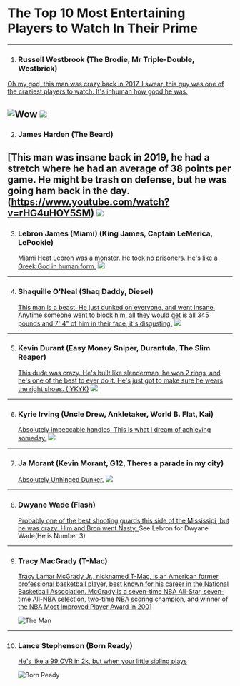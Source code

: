

# The Top 10 Most Entertaining Players to Watch In Their Prime 
--- 
1. ### Russell Westbrook (The Brodie, Mr Triple-Double, Westbrick)

[Oh my god, this man was crazy back in 2017. I swear, this guy was one of the craziest players to watch. It's inhuman how good he was.](https://www.youtube.com/watch?v=8oXbCUdVU9Y)

![Wow](https://a.espncdn.com/i/infographics/20161024_westbrook/jordan_stats8.jpg) ![](https://i.redd.it/91tyxzrrkry51.jpg)
---   
2. ### James Harden (The Beard)

[This man was insane back in 2019, he had a stretch where he had an average of 38 points per game. He might be trash on defense, but he was going ham back in the day.(https://www.youtube.com/watch?v=rHG4uHOY5SM)
![](https://pbs.twimg.com/media/EKrKWo9W4AAOiNz.jpg)
---
3. ### Lebron James (Miami) (King James, Captain LeMerica, LePookie)

   [Miami Heat Lebron was a monster. He took no prisoners. He's like a Greek God in human form.](https://www.youtube.com/watch?v=qfOvIsHdMVk)
   ![](https://www.jsonline.com/gcdn/-mm-/dfff082d1e4931b30569ae37195b6862a6a8ef8a/c=0-361-2915-2008/local/-/media/2018/05/22/USATODAY/USATODAY/636625868623447717-AP-APTOPIX-Heat-Bucks-Basketball-39255807.JPG)
---
4. ### Shaquille O'Neal (Shaq Daddy, Diesel)
   [This man is a beast. He just dunked on everyone, and went insane. Anytime someone went to block him, all they would get is all 345 pounds and 7' 4" of him in their face, it's disgusting.](https://www.youtube.com/watch?v=3VlMSo7AXow&t=40s)
![](https://pbs.twimg.com/media/F3cI7-rXUAE989L.jpg)
---
5. ### Kevin Durant (Easy Money Sniper, Durantula, The Slim Reaper)
   [This dude was crazy. He's built like slenderman, he won 2 rings, and he's one of the best to ever do it. He's just got to make sure he wears the right shoes. (IYKYK)](https://www.youtube.com/watch?v=tTsXG8LXSF8)
   ![](https://jeffpearlman.com/wp-content/uploads/2020/07/f9c9b-screen-shot-2016-07-04-at-10.34.23-am.jpg)
---
6. ### Kyrie Irving (Uncle Drew, Ankletaker, World B. Flat, Kai)
   [Absolutely impeccable handles. This is what I dream of achieving someday.](https://www.youtube.com/watch?v=ZNZq76uKz8I)
   ![](https://upload.wikimedia.org/wikipedia/commons/0/08/Kyrie_Irving_%2830548520130%29.jpg)
---
7. ### Ja Morant (Kevin Morant, G12, Theres a parade in my city)
   [Absolutely Unhinged Dunker.](https://www.youtube.com/watch?v=ARK5aoKBIw0)
   ![](https://upload.wikimedia.org/wikipedia/commons/a/a1/Ja_Morant_2021.jpg)
---
8. ### Dwyane Wade (Flash)

   [Probably one of the best shooting guards this side of the Mississipi, but he was crazy. Him and Bron went Nasty. ](https://www.youtube.com/watch?v=dU3OFJad0X8)
   See Lebron for Dwyane Wade(He is Number 3)
---
9. ### Tracy MacGrady (T-Mac)


    [Tracy Lamar McGrady Jr., nicknamed T-Mac, is an American former professional basketball player, best known for his career in the National Basketball Association. McGrady is a seven-time NBA All-Star, seven-time All-NBA selection, two-time NBA scoring champion, and winner of the NBA Most Improved Player Award in 2001](https://www.youtube.com/watch?v=aEqOlYjbaQw)

   ![The Man](https://images2.minutemediacdn.com/image/upload/c_fill,w_720,ar_16:9,f_auto,q_auto,g_auto/shape/cover/sport/d4627c41abd99f569b157d269181284b7029b07099e76992c8f1d2a2839f0828.jpg)
---   
10. ### Lance Stephenson (Born Ready)

    [He's like a 99 OVR in 2k, but when your little sibling plays](https://www.youtube.com/watch?v=8ZzhwP_4PR4)

    ![Born Ready](https://upload.wikimedia.org/wikipedia/commons/thumb/f/f4/Lance_Stephenson_2018.jpg/800px-Lance_Stephenson_2018.jpg)

